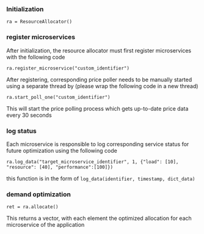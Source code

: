 ### Initialization
```
ra = ResourceAllocator()
```

### register microservices
After initialization, the resource allocator must first register microservices with the following code
```
ra.register_microservice("custom_identifier")
```
After registering, corresponding price poller needs to be manually started using a separate thread by (please wrap the following code in a new thread)
```
ra.start_poll_one("custom_identifier")
```
This will start the price polling process which gets up-to-date price data every 30 seconds

### log status
Each microservice is responsible to log corresponding service status for future optimization using the following code
```
ra.log_data("target_microservice_identifier", 1, {"load": [10], "resource": [40], "performance":[100]})
```
this function is in the form of `log_data(identifier, timestamp, dict_data)`

### demand optimization
```
ret = ra.allocate()
```
This returns a vector, with each element the optimized allocation for each microservice of the application
